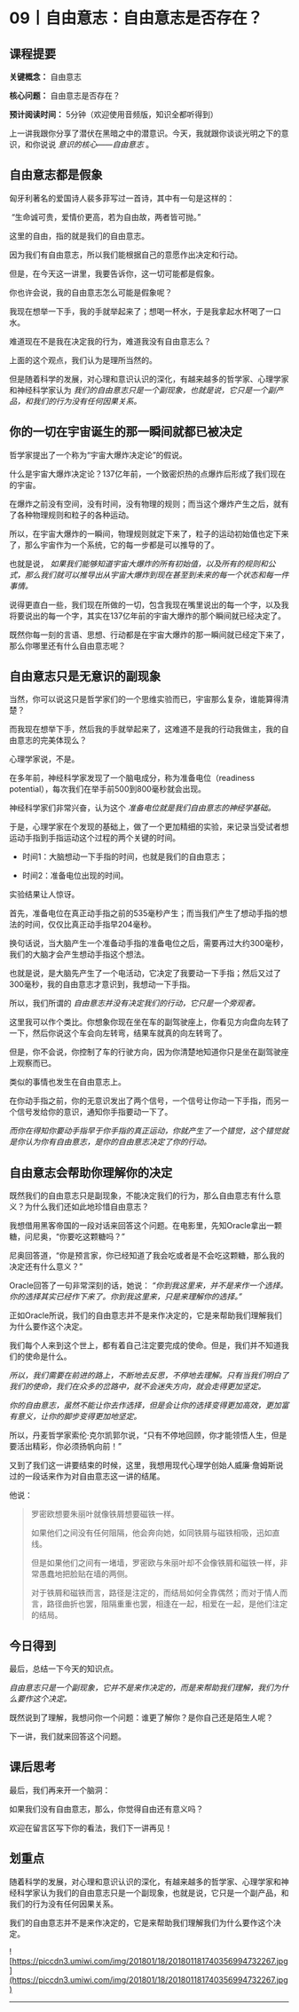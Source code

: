 # 09丨自由意志：自由意志是否存在？

## 课程提要

 **关键概念：** 自由意志

 **核心问题：** 自由意志是否存在？

 **预计阅读时间：** 5分钟（欢迎使用音频版，知识全都听得到）

上一讲我跟你分享了潜伏在黑暗之中的潜意识。今天，我就跟你谈谈光明之下的意识，和你说说 *意识的核心——自由意志* 。

## 自由意志都是假象

匈牙利著名的爱国诗人裴多菲写过一首诗，其中有一句是这样的：

 “生命诚可贵，爱情价更高，若为自由故，两者皆可抛。”

这里的自由，指的就是我们的自由意志。

因为我们有自由意志，所以我们能根据自己的意愿作出决定和行动。

但是，在今天这一讲里，我要告诉你，这一切可能都是假象。

你也许会说，我的自由意志怎么可能是假象呢？

我现在想举一下手，我的手就举起来了；想喝一杯水，于是我拿起水杯喝了一口水。

难道现在不是我在决定我的行为，难道我没有自由意志么？ 

上面的这个观点，我们认为是理所当然的。

但是随着科学的发展，对心理和意识认识的深化，有越来越多的哲学家、心理学家和神经科学家认为 *我们的自由意志只是一个副现象，也就是说，它只是一个副产品，和我们的行为没有任何因果关系。*

## 你的一切在宇宙诞生的那一瞬间就都已被决定

哲学家提出了一个称为“宇宙大爆炸决定论”的假说。

什么是宇宙大爆炸决定论？137亿年前，一个致密炽热的点爆炸后形成了我们现在的宇宙。

在爆炸之前没有空间，没有时间，没有物理的规则；而当这个爆炸产生之后，就有了各种物理规则和粒子的各种运动。

所以，在宇宙大爆炸的一瞬间，物理规则就定下来了，粒子的运动初始值也定下来了，那么宇宙作为一个系统，它的每一步都是可以推导的了。

也就是说， *如果我们能够知道宇宙大爆炸的所有初始值，以及所有的规则和公式，那么我们就可以推导出从宇宙大爆炸到现在甚至到未来的每一个状态和每一件事情。*

说得更直白一些，我们现在所做的一切，包含我现在嘴里说出的每一个字，以及我将要说出的每一个字，其实在137亿年前的宇宙大爆炸的那个瞬间就已经决定了。

既然你每一刻的言语、思想、行动都是在宇宙大爆炸的那一瞬间就已经定下来了，那么你哪里还有什么自由意志呢？ 

## 自由意志只是无意识的副现象

当然，你可以说这只是哲学家们的一个思维实验而已，宇宙那么复杂，谁能算得清楚？

而我现在想举下手，然后我的手就举起来了，这难道不是我的行动我做主，我的自由意志的完美体现么？

心理学家说，不是。

在多年前，神经科学家发现了一个脑电成分，称为准备电位（readiness potential），每次我们在举手前500到800毫秒就会出现。

神经科学家们非常兴奋，认为这个 *准备电位就是我们自由意志的神经学基础。*

于是，心理学家在个发现的基础上，做了一个更加精细的实验，来记录当受试者想运动手指到手指运动这个过程的两个关键的时间。

* 时间1：大脑想动一下手指的时间，也就是我们的自由意志；

* 时间2：准备电位出现的时间。

实验结果让人惊讶。

首先，准备电位在真正动手指之前的535毫秒产生；而当我们产生了想动手指的想法的时间，仅仅比真正动手指早204毫秒。

换句话说，当大脑产生一个准备动手指的准备电位之后，需要再过大约300毫秒，我们的大脑才会产生想动手指这个想法。

也就是说，是大脑先产生了一个电活动，它决定了我要动一下手指；然后又过了300毫秒，我的自由意志才意识到，我想动一下手指。

所以，我们所谓的 *自由意志并没有决定我们的行动，它只是一个旁观者。*

这里我可以作个类比。你想象你现在坐在车的副驾驶座上，你看见方向盘向左转了一下，然后你说这个车会向左转弯，结果车就真的向左转弯了。

但是，你不会说，你控制了车的行驶方向，因为你清楚地知道你只是坐在副驾驶座上观察而已。

类似的事情也发生在自由意志上。

在你动手指之前，你的无意识发出了两个信号，一个信号让你动一下手指，而另一个信号发给你的意识，通知你手指要动一下了。

 *而你在得知你要动手指早于你手指的真正运动，你就产生了一个错觉，这个错觉就是你认为你有自由意志，是你的自由意志决定了你的行动。*

##  自由意志会帮助你理解你的决定

既然我们的自由意志只是副现象，不能决定我们的行为，那么自由意志有什么意义？为什么我们还如此地珍惜自由意志？

我想借用黑客帝国的一段对话来回答这个问题。在电影里，先知Oracle拿出一颗糖，问尼奥，“你要吃这颗糖吗？”

尼奥回答道，“你是预言家，你已经知道了我会吃或者是不会吃这颗糖，那么我的决定还有什么意义？”

Oracle回答了一句非常深刻的话，她说： *“你到我这里来，并不是来作一个选择。你的选择其实已经作下来了。你到我这里来，只是来理解你的选择。”*

正如Oracle所说，我们的自由意志并不是来作决定的，它是来帮助我们理解我们为什么要作这个决定。

我们每个人来到这个世上，都有着自己注定要完成的使命。但是，我们并不知道我们的使命是什么。

 *所以，我们需要在前进的路上，不断地去反思，不停地去理解。只有当我们明白了我们的使命，我们在众多的岔路中，就不会迷失方向，就会走得更加坚定。*

 *你的自由意志，虽然不能让你去作选择，但是会让你的选择变得更加高效，更加富有意义，让你的脚步变得更加地坚定。*

所以，丹麦哲学家索伦·克尔凯郭尔说，“只有不停地回顾，你才能领悟人生，但是要活出精彩，你必须扬帆向前！”

又到了我们这一讲要结束的时候，这里，我想用现代心理学创始人威廉·詹姆斯说过的一段话来作为对自由意志这一讲的结尾。

他说：

> 罗密欧想要朱丽叶就像铁屑想要磁铁一样。
> 
> 
> 
> 如果他们之间没有任何阻隔，他会奔向她，如同铁屑与磁铁相吸，迅如直线。
> 
> 
> 
> 但是如果他们之间有一堵墙，罗密欧与朱丽叶却不会像铁屑和磁铁一样，非常愚蠢地把脸贴在墙的两侧。
> 
> 
> 
> 对于铁屑和磁铁而言，路径是注定的，而结局如何全靠偶然；而对于情人而言，路径曲折也罢，阻隔重重也罢，相逢在一起，相爱在一起，是他们注定的结局。

## 今日得到

最后，总结一下今天的知识点。

 *自由意志只是一个副现象，它并不是来作决定的，而是来帮助我们理解，我们为什么要作这个决定。*

既然说到了理解，我想问你一个问题：谁更了解你？是你自己还是陌生人呢？

下一讲，我们就来回答这个问题。

## 课后思考

最后，我们再来开一个脑洞：

如果我们没有自由意志，那么，你觉得自由还有意义吗？

欢迎在留言区写下你的看法，我们下一讲再见！

## 划重点

随着科学的发展，对心理和意识认识的深化，有越来越多的哲学家、心理学家和神经科学家认为我们的自由意志只是一个副现象，也就是说，它只是一个副产品，和我们的行为没有任何因果关系。

我们的自由意志并不是来作决定的，它是来帮助我们理解我们为什么要作这个决定。

![https://piccdn3.umiwi.com/img/201801/18/201801181740356994732267.jpg](https://piccdn3.umiwi.com/img/201801/18/201801181740356994732267.jpg)

---
